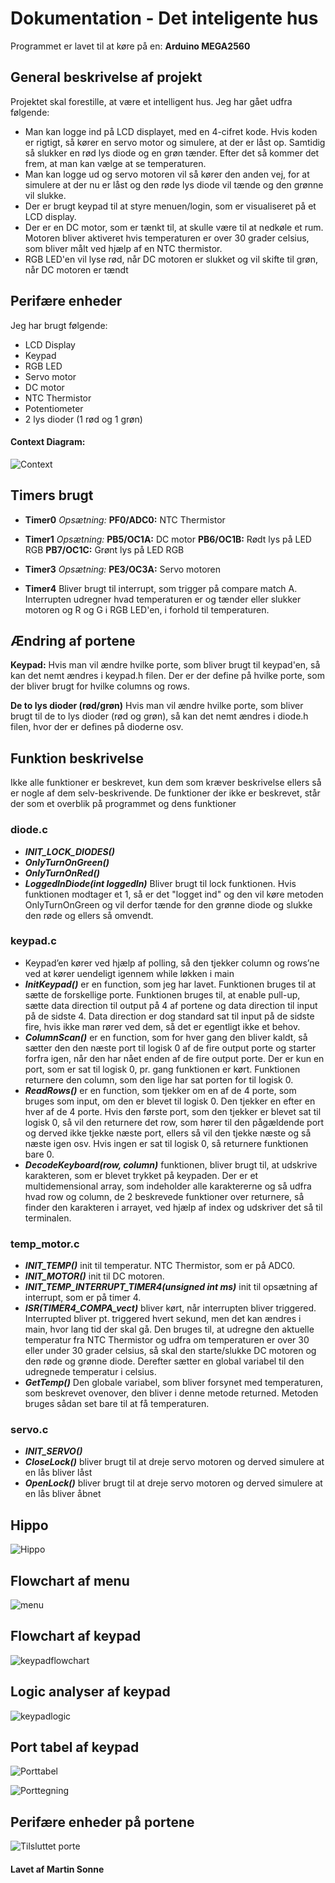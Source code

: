 
# Dokumentation - Det inteligente hus
Programmet er lavet til at køre på en: **Arduino MEGA2560**
## General beskrivelse af projekt
Projektet skal forestille, at være et intelligent hus.
Jeg har gået udfra følgende:
- Man kan logge ind på LCD displayet, med en 4-cifret kode. Hvis koden er rigtigt, så kører en servo motor og simulere, at der er låst op. Samtidig så slukker en rød lys diode og en grøn tænder. Efter det så kommer det frem, at man kan vælge at se temperaturen.
- Man kan logge ud og servo motoren vil så kører den anden vej, for at simulere at der nu er låst og den røde lys diode vil tænde og den grønne vil slukke.
- Der er brugt keypad til at styre menuen/login, som er visualiseret på et LCD display.
- Der er en DC motor, som er tænkt til, at skulle være til at nedkøle et rum. Motoren bliver aktiveret hvis temperaturen er over 30 grader celsius, som bliver målt ved hjælp af en NTC thermistor.
- RGB LED'en vil lyse rød, når DC motoren er slukket og vil skifte til grøn, når DC motoren er tændt
## Perifære enheder
Jeg har brugt følgende:
- LCD Display
- Keypad
- RGB LED
- Servo motor
- DC motor
- NTC Thermistor
- Potentiometer
- 2 lys dioder (1 rød og 1 grøn)

#### Context Diagram:
![Context](https://github.com/nitram1337/IntelligentHouse/blob/master/images/context.png?raw=true)
## Timers brugt
- **Timer0**
*Opsætning:*
**PF0/ADC0:** NTC Thermistor

- **Timer1**
*Opsætning:*
**PB5/OC1A:** DC motor
**PB6/OC1B:** Rødt lys på LED RGB
**PB7/OC1C:** Grønt lys på LED RGB

- **Timer3**
*Opsætning:*
**PE3/OC3A:** Servo motoren

- **Timer4**
Bliver brugt til interrupt, som trigger på compare match A. Interrupten udregner hvad temperaturen er og tænder eller slukker motoren og R og G i RGB LED'en, i forhold til temperaturen.

## **Ændring af portene**
**Keypad:**
Hvis man vil ændre hvilke porte, som bliver brugt til keypad'en, så kan det nemt ændres i keypad.h filen. Der er der define på hvilke porte, som der bliver brugt for hvilke columns og rows.

**De to lys dioder (rød/grøn)**
Hvis man vil ændre hvilke porte, som bliver brugt til de to lys dioder (rød og grøn), så kan det nemt ændres i diode.h filen, hvor der er defines på dioderne osv.

## Funktion beskrivelse
Ikke alle funktioner er beskrevet, kun dem som kræver beskrivelse ellers så er nogle af dem selv-beskrivende. De funktioner der ikke er beskrevet, står der som et overblik på programmet og dens funktioner
### **diode.c**
- ***INIT_LOCK_DIODES()***
- ***OnlyTurnOnGreen()***
- ***OnlyTurnOnRed()***
- ***LoggedInDiode(int loggedIn)*** Bliver brugt til lock funktionen. Hvis funktionen modtager et 1, så er det "logget ind" og den vil køre metoden OnlyTurnOnGreen og vil derfor tænde for den grønne diode og slukke den røde og ellers så omvendt.

### **keypad.c**
- Keypad’en kører ved hjælp af polling, så den tjekker column og rows’ne ved at kører uendeligt igennem while løkken i main
- ***InitKeypad()***  er en function, som jeg har lavet. Funktionen bruges til at sætte de forskellige porte. Funktionen bruges til, at enable pull-up, sætte data direction til output på 4 af portene og data direction til input på de sidste 4. Data direction er dog standard sat til input på de sidste fire, hvis ikke man rører ved dem, så det er egentligt ikke et behov.
- ***ColumnScan()***  er en function, som for hver gang den bliver kaldt, så sætter den den næste port til logisk 0 af de fire output porte og starter forfra igen, når den har nået enden af de fire output porte. Der er kun en port, som er sat til logisk 0, pr. gang funktionen er kørt. Funktionen returnere den column, som den lige har sat porten for til logisk 0.
- ***ReadRows()***  er en function, som tjekker om en af de 4 porte, som bruges som input, om den er blevet til logisk 0. Den tjekker en efter en hver af de 4 porte. Hvis den første port, som den tjekker er blevet sat til logisk 0, så vil den returnere det row, som hører til den pågældende port og derved ikke tjekke næste port, ellers så vil den tjekke næste og så næste igen osv. Hvis ingen er sat til logisk 0, så returnere funktionen bare 0.
- ***DecodeKeyboard(row, column)***  funktionen, bliver brugt til, at udskrive karakteren, som er blevet trykket på keypaden. Der er et multidemensional array, som indeholder alle karaktererne og så udfra hvad row og column, de 2 beskrevede funktioner over returnere, så finder den karakteren i arrayet, ved hjælp af index og udskriver det så til terminalen.

### **temp_motor.c**

- ***INIT_TEMP()*** init til temperatur. NTC Thermistor, som er på ADC0.
- ***INIT_MOTOR()*** init til DC motoren.
- ***INIT_TEMP_INTERRUPT_TIMER4(unsigned int ms)*** init til opsætning af interrupt, som er på timer 4.
- ***ISR(TIMER4_COMPA_vect)*** bliver kørt, når interrupten bliver triggered. Interrupted bliver pt. triggered hvert sekund, men det kan ændres i main, hvor lang tid der skal gå. Den bruges til, at udregne den aktuelle temperatur fra NTC Thermistor og udfra om temperaturen er over 30 eller under 30 grader celsius, så skal den starte/slukke DC motoren og den røde og grønne diode. Derefter sætter en global variabel til den udregnede temperatur i celsius.
- ***GetTemp()*** Den globale variabel, som bliver forsynet med temperaturen, som beskrevet ovenover, den bliver i denne metode returned. Metoden bruges sådan set bare til at få temperaturen.

### **servo.c**
- ***INIT_SERVO()***
- ***CloseLock()*** bliver brugt til at dreje servo motoren og derved simulere at en lås bliver låst
- ***OpenLock()*** bliver brugt til at dreje servo motoren og derved simulere at en lås bliver åbnet

## Hippo
![Hippo](https://github.com/nitram1337/IntelligentHouse/blob/master/images/hippo.png?raw=true)

## Flowchart af menu
![menu](https://github.com/nitram1337/IntelligentHouse/blob/master/images/menu.png?raw=true)

## Flowchart af keypad
![keypadflowchart](https://github.com/nitram1337/IntelligentHouse/blob/master/images/FlowChart.png?raw=true)

## Logic analyser af keypad
![keypadlogic](https://github.com/nitram1337/IntelligentHouse/blob/master/images/OutputLogicTest.png?raw=true)

## Port tabel af keypad
![Porttabel](https://github.com/nitram1337/IntelligentHouse/blob/master/images/porttabel.png?raw=true)

![Porttegning](https://github.com/nitram1337/IntelligentHouse/blob/master/images/PortTegning.png?raw=true)

## Perifære enheder på portene
![Tilsluttet porte](https://github.com/nitram1337/IntelligentHouse/blob/master/images/tilsluttetporte.png?raw=true)

#### Lavet af Martin Sonne
